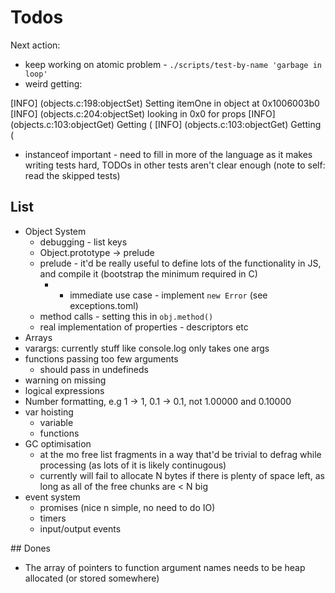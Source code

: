 # Todos

Next action: 
- keep working on atomic problem - `./scripts/test-by-name 'garbage in loop'`
- weird getting:

[INFO] (objects.c:198:objectSet) Setting itemOne in object at 0x1006003b0
[INFO] (objects.c:204:objectSet) looking in 0x0 for props
[INFO] (objects.c:103:objectGet) Getting (
[INFO] (objects.c:103:objectGet) Getting ( 
- instanceof important - need to fill in more of the language
  as it makes writing tests hard, TODOs in other tests aren't clear
  enough (note to self: read the skipped tests)

## List

- Object System
  - debugging - list keys
  - Object.prototype -> prelude
  - prelude - it'd be really useful to define lots of the functionality in JS, and compile it (bootstrap the minimum required in C)
      - * immediate use case - implement `new Error` (see exceptions.toml)
  - method calls - setting this in `obj.method()`
  - real implementation of properties - descriptors etc
- Arrays
- varargs: currently stuff like console.log only takes one args
- functions passing too few arguments
  - should pass in undefineds
- warning on missing
- logical expressions
- Number formatting, e.g 1 -> 1, 0.1 -> 0.1, not 1.00000 and 0.10000
- var hoisting
  - variable
  - functions
- GC optimisation
  - at the mo free list fragments in a way that'd be trivial to defrag while processing (as lots of it is likely continugous)
  - currently will fail to allocate N bytes if there is plenty of space left, as long as all of the free chunks are < N big
- event system
    - promises (nice n simple, no need to do IO)
    - timers
    - input/output events

## Dones

- The array of pointers to function argument names needs to be heap allocated (or stored somewhere)
